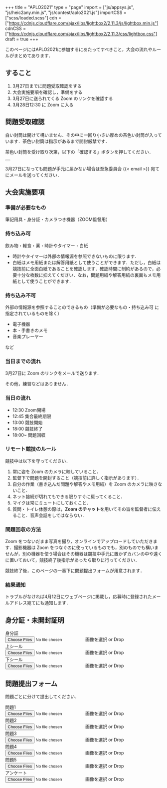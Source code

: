 +++
title = "APLO2021"
type = "page"
import = ["js/appsys.js", "js/heic2any.min.js", "js/contest/aplo2021.js"]
importCSS = ["scss/loaded.scss"]
cdn = ["https://cdnjs.cloudflare.com/ajax/libs/lightbox2/2.11.3/js/lightbox.min.js"]
cdnCSS = ["https://cdnjs.cloudflare.com/ajax/libs/lightbox2/2.11.3/css/lightbox.css"]
draft = true
+++

このページにはAPLO2021に参加するにあたってすべきこと，大会の流れやルールがまとめてあります．

## すること

1. 3月27日までに問題受取確認をする
1. 大会実施要項を確認し，準備をする
1. 3月27日に送られてくる Zoom のリンクを確認する
1. 3月28日12:30 に Zoom に入る

## 問題受取確認

白い封筒は開けて構いません．その中に一回り小さい厚めの茶色い封筒が入っています．茶色い封筒は指示があるまで開封厳禁です．

茶色い封筒を受け取り次第，以下の「確認する」ボタンを押してください．

<button disabled id="confirm" type="submit" class="btn btn-primary" onclick="return confirmProb()"></button>

3月27日になっても問題が手元に届かない場合は至急委員会 {{< email >}} 宛てにメールを送ってください．

## 大会実施要項

### 準備が必要なもの

筆記用具・身分証・カメラつき機器（ZOOM監督用）

### 持ち込み可

飲み物・軽食・薬・時計やタイマー・白紙

- 時計やタイマーは外部の情報源を参照できないものに限ります．
- 白紙はメモ用紙または解答用紙として使うことができます．ただし，白紙は競技前に全面白紙であることを確認します．確認時間に制約があるので，必要十分な枚数に抑えてください．なお，問題用紙や解答用紙の裏面もメモ用紙として使うことができます．

### 持ち込み不可

外部の情報源を参照することのできるもの（準備が必要なもの・持ち込み可 に指定されているものを除く）

- 電子機器
- 本・手書きのメモ
- 音楽プレーヤー

など

### 当日までの流れ

3月27日に Zoom のリンクをメールで送ります．

その他，練習などはありません．

### 当日の流れ

- 12:30 Zoom開場
- 12:45 集合最終期限
- 13:00 競技開始
- 18:00 競技終了
- 18:00~ 問題回収

### リモート競技のルール

競技中は以下を守ってください．

1. 常に姿を Zoom のカメラに映していること．
1. 監督下で問題を開封すること（競技前に詳しく指示があります）．
1. 自分の作業（書き込んだ問題や解答やメモ用紙）を Zoom のカメラに映さないこと．
1. ネット接続が切れてもできる限りすぐに戻ってくること．
1. マイクは常にミュートにしておくこと．
1. 質問・トイレ休憩の際は，**Zoom のチャット**を用いてその旨を監督者に伝えること．音声会話をしてはならない．

### 問題回収の方法

Zoom をつないだまま写真を撮り，オンラインでアップロードしていただきます．撮影機器は Zoom をつなぐのに使っているものでも，別のものでも構いませんが，別の機器を使う場合はその機器は競技中手元に置かずカバンの中や遠くに置いておいて，競技終了後指示があったら取りに行ってください．

競技終了後，このページの一番下に問題提出フォームが用意されます．

### 結果通知

トラブルがなければ4月12日にウェブページに掲載し，応募時に登録されたメールアドレス宛てにも通知します．

## 身分証・未開封証明

<div class="input-group mb-3">
  <div class="input-group-prepend">
    <span class="input-group-text" id="FILE_PRE1Addon">身分証</span>
  </div>
  <div class="custom-file">
    <input type="file" accept="image/*,.pdf" multiple class="custom-file-input upload1" id="FILE_PRE1" aria-describedby="FILE_PRE1Addon" onchange="handleFileSelect()">
    <label class="custom-file-label" for="FILE_PRE1">画像を選択 or Drop</label>
  </div>
</div>

<div id="preview-FILE_PRE1" class="prob-preview"></div>

<div class="input-group mb-3">
  <div class="input-group-prepend">
    <span class="input-group-text" id="FILE_PRE2Addon">上シール</span>
  </div>
  <div class="custom-file">
    <input type="file" accept="image/*,.pdf" multiple class="custom-file-input upload1" id="FILE_PRE2" aria-describedby="FILE_PRE2Addon" onchange="handleFileSelect()">
    <label class="custom-file-label" for="FILE_PRE2">画像を選択 or Drop</label>
  </div>
</div>

<div id="preview-FILE_PRE2" class="prob-preview"></div>

<div class="input-group mb-3">
  <div class="input-group-prepend">
    <span class="input-group-text" id="FILE_PRE3Addon">下シール</span>
  </div>
  <div class="custom-file">
    <input type="file" accept="image/*,.pdf" multiple class="custom-file-input upload1" id="FILE_PRE3" aria-describedby="FILE_PRE3Addon" onchange="handleFileSelect()">
    <label class="custom-file-label" for="FILE_PRE3">画像を選択 or Drop</label>
  </div>
</div>

<div id="preview-FILE_PRE3" class="prob-preview"></div>

## 問題提出フォーム

問題ごとに分けて提出してください．

<div class="input-group mb-3">
  <div class="input-group-prepend">
    <span class="input-group-text" id="FILE_PROB1Addon">問題1</span>
  </div>
  <div class="custom-file">
    <input type="file" accept="image/*,.pdf" multiple class="custom-file-input" id="FILE_PROB1" aria-describedby="FILE_PROB1Addon" onchange="handleFileSelect()">
    <label class="custom-file-label" for="FILE_PROB1">画像を選択 or Drop</label>
  </div>
</div>

<div id="preview-FILE_PROB1" class="prob-preview"></div>

<div class="input-group mb-3">
  <div class="input-group-prepend">
    <span class="input-group-text" id="FILE_PROB2Addon">問題2</span>
  </div>
  <div class="custom-file">
    <input type="file" accept="image/*,.pdf" multiple class="custom-file-input" id="FILE_PROB2" aria-describedby="FILE_PROB2Addon" onchange="handleFileSelect()">
    <label class="custom-file-label" for="FILE_PROB2">画像を選択 or Drop</label>
  </div>
</div>

<div id="preview-FILE_PROB2" class="prob-preview"></div>

<div class="input-group mb-3">
  <div class="input-group-prepend">
    <span class="input-group-text" id="FILE_PROB3Addon">問題3</span>
  </div>
  <div class="custom-file">
    <input type="file" accept="image/*,.pdf" multiple class="custom-file-input" id="FILE_PROB3" aria-describedby="FILE_PROB3Addon" onchange="handleFileSelect()">
    <label class="custom-file-label" for="FILE_PROB3">画像を選択 or Drop</label>
  </div>
</div>

<div id="preview-FILE_PROB3" class="prob-preview"></div>

<div class="input-group mb-3">
  <div class="input-group-prepend">
    <span class="input-group-text" id="FILE_PROB4Addon">問題4</span>
  </div>
  <div class="custom-file">
    <input type="file" accept="image/*,.pdf" multiple class="custom-file-input" id="FILE_PROB4" aria-describedby="FILE_PROB4Addon" onchange="handleFileSelect()">
    <label class="custom-file-label" for="FILE_PROB4">画像を選択 or Drop</label>
  </div>
</div>

<div id="preview-FILE_PROB4" class="prob-preview"></div>

<div class="input-group mb-3">
  <div class="input-group-prepend">
    <span class="input-group-text" id="FILE_PROB5Addon">問題5</span>
  </div>
  <div class="custom-file">
    <input type="file" accept="image/*,.pdf" multiple class="custom-file-input" id="FILE_PROB5" aria-describedby="FILE_PROB5Addon" onchange="handleFileSelect()">
    <label class="custom-file-label" for="FILE_PROB5">画像を選択 or Drop</label>
  </div>
</div>

<div id="preview-FILE_PROB5" class="prob-preview"></div>

<div class="input-group mb-3">
  <div class="input-group-prepend">
    <span class="input-group-text" id="FILE_QAddon">アンケート</span>
  </div>
  <div class="custom-file">
    <input type="file" accept="image/*,.pdf" multiple class="custom-file-input" id="FILE_Q" aria-describedby="FILE_QAddon" onchange="handleFileSelect()">
    <label class="custom-file-label" for="FILE_Q">画像を選択 or Drop</label>
  </div>
</div>

<div id="preview-FILE_Q" class="prob-preview"></div>
